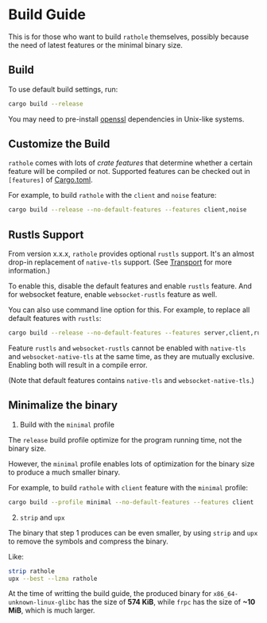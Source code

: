 # Build Guide

This is for those who want to build `rathole` themselves, possibly because the need of latest features or the minimal binary size.

## Build

To use default build settings, run:

```sh
cargo build --release
```

You may need to pre-install [openssl](https://docs.rs/openssl/latest/openssl/index.html) dependencies in Unix-like systems.

## Customize the Build

`rathole` comes with lots of *crate features* that determine whether a certain feature will be compiled or not. Supported features can be checked out in `[features]` of [Cargo.toml](../Cargo.toml).

For example, to build `rathole` with the `client` and `noise` feature:

```sh
cargo build --release --no-default-features --features client,noise
```

## Rustls Support

From version x.x.x, `rathole` provides optional `rustls` support. It's an almost drop-in replacement of `native-tls` support. (See [Transport](transport.md) for more information.)

To enable this, disable the default features and enable `rustls` feature. And for websocket feature, enable `websocket-rustls` feature as well.

You can also use command line option for this. For example, to replace all default features with `rustls`:

```sh
cargo build --release --no-default-features --features server,client,rustls,noise,websocket-rustls,hot-reload
```

Feature `rustls` and `websocket-rustls` cannot be enabled with `native-tls` and `websocket-native-tls` at the same time, as they are mutually exclusive. Enabling both will result in a compile error.

(Note that default features contains `native-tls` and `websocket-native-tls`.)

## Minimalize the binary

1. Build with the `minimal` profile

The `release` build profile optimize for the program running time, not the binary size.

However, the `minimal` profile enables lots of optimization for the binary size to produce a much smaller binary.

For example, to build `rathole` with `client` feature with the `minimal` profile:

```sh
cargo build --profile minimal --no-default-features --features client
```

2. `strip` and `upx`

The binary that step 1 produces can be even smaller, by using `strip` and `upx` to remove the symbols and compress the binary.

Like:

```sh
strip rathole
upx --best --lzma rathole
```

At the time of writting the build guide, the produced binary for `x86_64-unknown-linux-glibc` has the size of **574 KiB**, while `frpc` has the size of **~10 MiB**, which is much larger.
